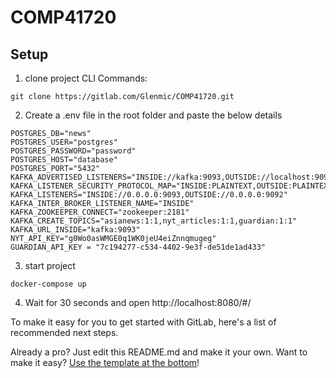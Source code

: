 # COMP41720

## Setup

1. clone project
CLI Commands:
```
git clone https://gitlab.com/Glenmic/COMP41720.git
```
2. Create a .env file in the root folder and paste the below details
```
POSTGRES_DB="news"
POSTGRES_USER="postgres"
POSTGRES_PASSWORD="password"
POSTGRES_HOST="database"
POSTGRES_PORT="5432"
KAFKA_ADVERTISED_LISTENERS="INSIDE://kafka:9093,OUTSIDE://localhost:9092"
KAFKA_LISTENER_SECURITY_PROTOCOL_MAP="INSIDE:PLAINTEXT,OUTSIDE:PLAINTEXT"
KAFKA_LISTENERS="INSIDE://0.0.0.0:9093,OUTSIDE://0.0.0.0:9092"
KAFKA_INTER_BROKER_LISTENER_NAME="INSIDE"
KAFKA_ZOOKEEPER_CONNECT="zookeeper:2181"
KAFKA_CREATE_TOPICS="asianews:1:1,nyt_articles:1:1,guardian:1:1"
KAFKA_URL_INSIDE="kafka:9093"
NYT_API_KEY="g0Wo0asWMGE0q1WK0jeU4eiZnnqmugeg"
GUARDIAN_API_KEY = "7c194277-c534-4402-9e3f-de51de1ad433"
```
3. start project
```
docker-compose up
```
4. Wait for 30 seconds and open http://localhost:8080/#/





To make it easy for you to get started with GitLab, here's a list of recommended next steps.

Already a pro? Just edit this README.md and make it your own. Want to make it easy? [Use the template at the bottom](#editing-this-readme)!

